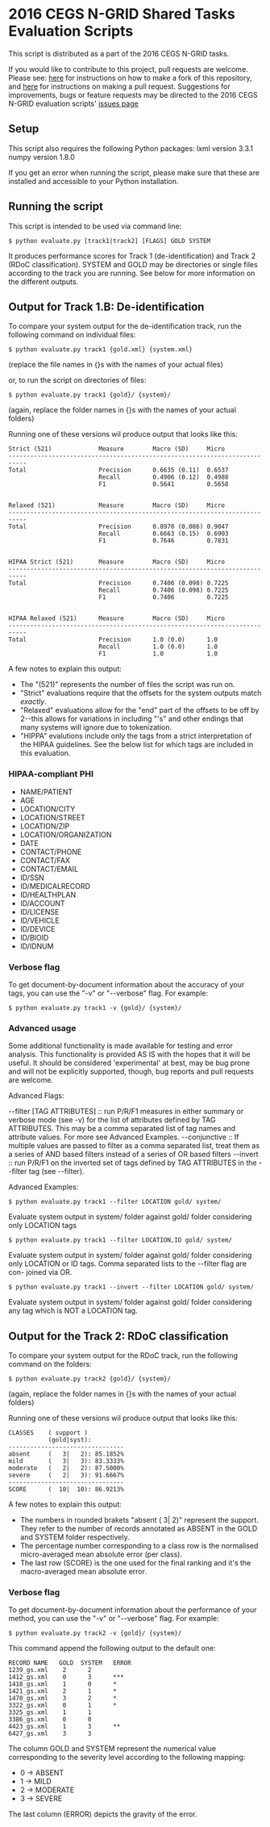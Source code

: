 # 2016 CEGS N-GRID Shared Tasks Evaluation Scripts

This script is distributed as a part of the 2016 CEGS N-GRID tasks. 

If you would like to contribute to this project, pull requests are welcome.
Please see: [here](https://help.github.com/articles/fork-a-repo) for instructions
on how to make a fork of this repository, and
[here](https://help.github.com/articles/using-pull-requests) for instructions
on making a pull request. Suggestions for improvements, bugs or feature
requests may be directed to the 2016 CEGS N-GRID evaluation scripts' [issues
page](https://github.com/filannim/2016_CEGS_N-GRID_evaluation_scripts/issues)






## Setup

This script also requires the following Python packages:
lxml version 3.3.1
numpy version 1.8.0

If you get an error when running the script, please make sure that these
are installed and accessible to your Python installation.






## Running the script

This script is intended to be used via command line:
```shell
$ python evaluate.py [track1|track2] [FLAGS] GOLD SYSTEM
```

It produces performance scores for Track 1 (de-identification) and Track 2 (RDoC classification).
SYSTEM and GOLD may be directories or single files according to the track you are running.
See below for more information on the different outputs.






## Output for Track 1.B: De-identification

To compare your system output for the de-identification track, run the following 
command on individual files:
```shell
$ python evaluate.py track1 {gold.xml} {system.xml}
```
(replace the file names in {}s with the names of your actual files)

or, to run the script on directories of files:
```shell
$ python evaluate.py track1 {gold}/ {system}/
```
(again, replace the folder names in {}s with the names of your actual folders)

Running one of these versions wil produce output that looks like this:

```
Strict (521)             Measure        Macro (SD)     Micro               
---------------------------------------------------------------------------
Total                    Precision      0.6635 (0.11)  0.6537              
                         Recall         0.4906 (0.12)  0.4988              
                         F1             0.5641         0.5658              


Relaxed (521)            Measure        Macro (SD)     Micro               
---------------------------------------------------------------------------
Total                    Precision      0.8970 (0.086) 0.9047              
                         Recall         0.6663 (0.15)  0.6903              
                         F1             0.7646         0.7831              


HIPAA Strict (521)       Measure        Macro (SD)     Micro               
---------------------------------------------------------------------------
Total                    Precision      0.7406 (0.098) 0.7225              
                         Recall         0.7406 (0.098) 0.7225              
                         F1             0.7406         0.7225              


HIPAA Relaxed (521)      Measure        Macro (SD)     Micro               
---------------------------------------------------------------------------
Total                    Precision      1.0 (0.0)      1.0                 
                         Recall         1.0 (0.0)      1.0                 
                         F1             1.0            1.0                 
```

A few notes to explain this output:
- The "(521)" represents the number of files the script was run on.
- "Strict" evaluations require that the offsets for the system outputs match *exactly*.
- "Relaxed" evaluations allow for the "end" part of the offsets to be off by
2--this allows for variations in including "'s" and other endings that many
systems will ignore due to tokenization.
- "HIPPA" evalutions include only the tags from a strict interpretation of the
HIPAA guidelines. See the below list for which tags are included in this
evaluation.



### HIPAA-compliant PHI

- NAME/PATIENT
- AGE
- LOCATION/CITY
- LOCATION/STREET
- LOCATION/ZIP
- LOCATION/ORGANIZATION
- DATE
- CONTACT/PHONE
- CONTACT/FAX
- CONTACT/EMAIL
- ID/SSN
- ID/MEDICALRECORD
- ID/HEALTHPLAN
- ID/ACCOUNT
- ID/LICENSE
- ID/VEHICLE
- ID/DEVICE
- ID/BIOID
- ID/IDNUM 


### Verbose flag

To get document-by-document information about the accuracy of your tags, you
can use the "-v" or "--verbose" flag. For example:
```shell
$ python evaluate.py track1 -v {gold}/ {system}/
```

### Advanced usage

Some additional functionality is made available for testing and error 
analysis. This functionality is provided AS IS with the hopes that it will
be useful. It should be considered 'experimental' at best, may be bug prone
and will not be explicitly supported, though, bug reports and pull requests
are welcome.

Advanced Flags:

--filter [TAG ATTRIBUTES] :: run P/R/F1 measures in either summary or verbose
                             mode (see -v) for the list of attributes defined
                             by TAG ATTRIBUTES. This may be a comma separated
                             list of tag names and attribute values. For more
                             see Advanced Examples.
--conjunctive :: If multiple values are passed to filter as a comma separated
                 list, treat them as a series of AND based filters instead of
                 a series of OR based filters
--invert :: run P/R/F1 on the inverted set of tags defined by TAG ATTRIBUTES
            in the --filter tag (see --filter).

Advanced Examples:

```shell
$ python evaluate.py track1 --filter LOCATION gold/ system/
```
Evaluate system output in system/ folder against gold/ folder considering
only LOCATION tags

```shell
$ python evaluate.py track1 --filter LOCATION,ID gold/ system/
```
Evaluate system output in system/ folder against gold/ folder considering
only LOCATION or ID tags. Comma separated lists to the --filter flag are con-
joined via OR.

```shell
$ python evaluate.py track1 --invert --filter LOCATION gold/ system/
```
Evaluate system output in system/ folder against gold/ folder considering
any tag which is NOT a LOCATION tag.






## Output for the Track 2: RDoC classification

To compare your system output for the RDoC track, run the following command on
the folders:
```shell
$ python evaluate.py track2 {gold}/ {system}/
```
(again, replace the folder names in {}s with the names of your actual folders)

Running one of these versions wil produce output that looks like this:

```
CLASSES    ( support )
           (gold|syst):
--------------------------------
absent     (   3|   2): 85.1852%
mild       (   3|   3): 83.3333%
moderate   (   2|   2): 87.5000%
severe     (   2|   3): 91.6667%
--------------------------------
SCORE      (  10|  10): 86.9213%
```

A few notes to explain this output:
- The numbers in rounded brakets "absent    (   3|   2)" represent the support.
They refer to the number of records annotated as ABSENT in the GOLD and SYSTEM
folder respectively.
- The percentage number corresponding to a class row is the normalised
micro-averaged mean absolute error (per class).
- The last row (SCORE) is the one used for the final ranking and it's the
macro-averaged mean absolute error.


### Verbose flag

To get document-by-document information about the performance of your method,
you can use the "-v" or "--verbose" flag. For example:

```shell
$ python evaluate.py track2 -v {gold}/ {system}/
```

This command append the following output to the default one:

```
RECORD NAME   GOLD  SYSTEM   ERROR
1239_gs.xml    2      2
1412_gs.xml    0      3      ***
1418_gs.xml    1      0      *
1421_gs.xml    2      1      *
1470_gs.xml    3      2      *
3322_gs.xml    0      1      *
3325_gs.xml    1      1
3386_gs.xml    0      0
4423_gs.xml    1      3      **
6427_gs.xml    3      3
```

The column GOLD and SYSTEM represent the numerical value corresponding to the 
severity level according to the following mapping:
- 0 -> ABSENT
- 1 -> MILD
- 2 -> MODERATE
- 3 -> SEVERE

The last column (ERROR) depicts the gravity of the error.